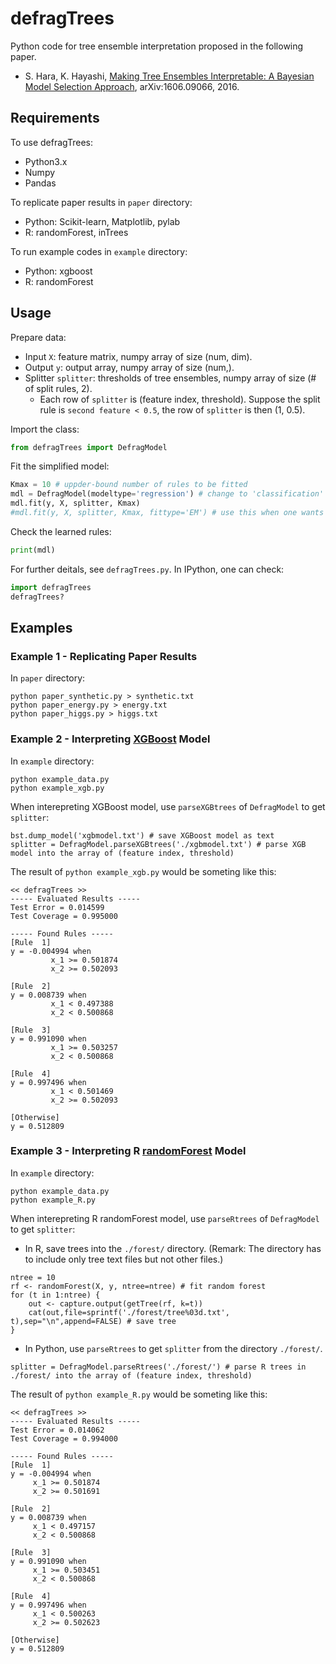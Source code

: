 # defragTrees
Python code for tree ensemble interpretation proposed in the following paper.

* S. Hara, K. Hayashi, [Making Tree Ensembles Interpretable: A Bayesian Model Selection Approach](http://arxiv.org/abs/1606.09066), arXiv:1606.09066, 2016.

## Requirements
To use defragTrees:

* Python3.x
* Numpy
* Pandas

To replicate paper results in ``paper`` directory:

* Python: Scikit-learn, Matplotlib, pylab
* R: randomForest, inTrees

To run example codes in ``example`` directory:

* Python: xgboost
* R: randomForest

## Usage

Prepare data:

* Input ``X``: feature matrix, numpy array of size (num, dim).
* Output ``y``: output array, numpy array of size (num,).
* Splitter ``splitter``: thresholds of tree ensembles, numpy array of size (# of split rules, 2).
  * Each row of ``splitter`` is (feature index, threshold). Suppose the split rule is ``second feature < 0.5``, the row of ``splitter`` is then (1, 0.5).

Import the class:

```python
from defragTrees import DefragModel
```

Fit the simplified model:


```python
Kmax = 10 # uppder-bound number of rules to be fitted
mdl = DefragModel(modeltype='regression') # change to 'classification' if necessary.
mdl.fit(y, X, splitter, Kmax)
#mdl.fit(y, X, splitter, Kmax, fittype='EM') # use this when one wants exactly Kmax rules to be fitted
```

Check the learned rules:

```python
print(mdl)
```

For further deitals, see ``defragTrees.py``.
In IPython, one can check:

```python
import defragTrees
defragTrees?
```

## Examples

### Example 1 - Replicating Paper Results

In ``paper`` directory:

```
python paper_synthetic.py > synthetic.txt
python paper_energy.py > energy.txt
python paper_higgs.py > higgs.txt
```

### Example 2 - Interpreting [XGBoost](http://xgboost.readthedocs.io/en/latest/python/python_intro.html) Model

In ``example`` directory:

```
python example_data.py
python example_xgb.py
```

When interepreting XGBoost model, use ``parseXGBtrees`` of ``DefragModel`` to get ``splitter``:

```
bst.dump_model('xgbmodel.txt') # save XGBoost model as text
splitter = DefragModel.parseXGBtrees('./xgbmodel.txt') # parse XGB model into the array of (feature index, threshold)
```
The result of ``python example_xgb.py`` would be someting like this:

```
<< defragTrees >>
----- Evaluated Results -----
Test Error = 0.014599
Test Coverage = 0.995000

----- Found Rules -----
[Rule  1]
y = -0.004994 when
         x_1 >= 0.501874
         x_2 >= 0.502093

[Rule  2]
y = 0.008739 when
         x_1 < 0.497388
         x_2 < 0.500868

[Rule  3]
y = 0.991090 when
         x_1 >= 0.503257
         x_2 < 0.500868

[Rule  4]
y = 0.997496 when
         x_1 < 0.501469
         x_2 >= 0.502093

[Otherwise]
y = 0.512809
```

### Example 3 - Interpreting R [randomForest](https://cran.r-project.org/web/packages/randomForest/randomForest.pdf) Model

In ``example`` directory:

```
python example_data.py
python example_R.py
```

When interepreting R randomForest model, use ``parseRtrees`` of ``DefragModel`` to get ``splitter``:

* In R, save trees into the ``./forest/`` directory. (Remark: The directory has to include only tree text files but not other files.)

```
ntree = 10
rf <- randomForest(X, y, ntree=ntree) # fit random forest
for (t in 1:ntree) {
    out <- capture.output(getTree(rf, k=t))
    cat(out,file=sprintf('./forest/tree%03d.txt', t),sep="\n",append=FALSE) # save tree
}
```

* In Python, use ``parseRtrees`` to get ``splitter`` from the directory ``./forest/``.

```
splitter = DefragModel.parseRtrees('./forest/') # parse R trees in ./forest/ into the array of (feature index, threshold)
```

The result of ``python example_R.py`` would be someting like this:


```
<< defragTrees >>
----- Evaluated Results -----
Test Error = 0.014062
Test Coverage = 0.994000

----- Found Rules -----
[Rule  1]
y = -0.004994 when
	 x_1 >= 0.501874
	 x_2 >= 0.501691

[Rule  2]
y = 0.008739 when
	 x_1 < 0.497157
	 x_2 < 0.500868

[Rule  3]
y = 0.991090 when
	 x_1 >= 0.503451
	 x_2 < 0.500868

[Rule  4]
y = 0.997496 when
	 x_1 < 0.500263
	 x_2 >= 0.502623

[Otherwise]
y = 0.512809
```